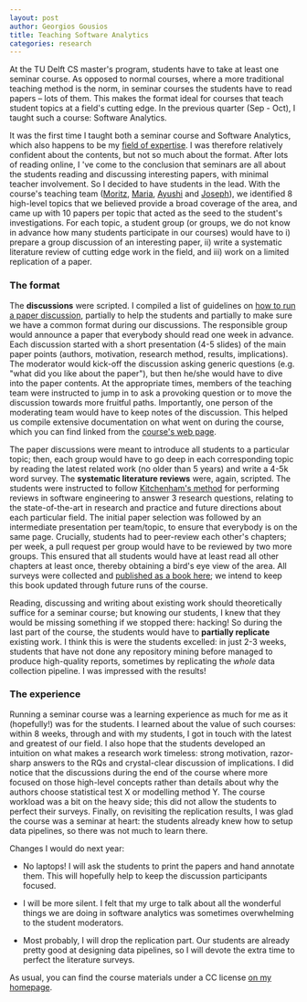 ```yaml
---
layout: post
author: Georgios Gousios
title: Teaching Software Analytics
categories: research
---
```


At the TU Delft CS master's program, students have to take at least one seminar
course. As opposed to normal courses, where a more traditional teaching method
is the norm, in seminar courses the students have to read papers – lots of
them. This makes the format ideal for courses that teach student topics at a
field's cutting edge.  In the previous quarter (Sep - Oct), I taught such a
course: Software Analytics.

It was the first time I taught both a seminar course and Software Analytics,
which also happens to be my [field of
expertise](https://se.ewi.tudelft.nl/softanalytics.html). I was therefore
relatively confident about the contents, but not so much about the format. After
lots of reading online, I 've come to the conclusion that seminars are all about
the students reading and discussing interesting papers, with minimal teacher
involvement. So I decided to have students in the lead. With the course's
teaching team ([Moritz](https://inventitech.com),
[Maria](https://mkechagia.github.io),
[Ayushi](https://ayushirastogi.github.io) and
[Joseph](https://jhejderup.github.io)), we identified 8 high-level
topics that we believed provide a broad coverage of the area, and came up with
10 papers per topic that acted as the seed to the student's investigations. For
each topic, a student group (or groups, we do not know in advance how many
students participate in our courses) would have to i) prepare a group discussion
of an interesting paper, ii) write a systematic literature review
of cutting edge work in the field, and iii) work on a limited replication of a paper.

### The format

The **discussions** were scripted.  I compiled a list of guidelines on [how to run
a paper
discussion](http://gousios.org/courses/softwanal/discussing-papers.html),
partially
to help the students and partially to make sure we have a common format during our
discussions. The responsible group would announce a paper that everybody
should read one week in advance. Each discussion started with a short
presentation (4-5 slides) of the main paper points (authors, motivation,
research method, results, implications). The moderator would kick-off the
discussion asking generic questions (e.g. "what did you like about the paper"),
but then he/she would have to dive into the paper contents.  At the appropriate
times, members of the teaching team were instructed to jump in to ask a
provoking question or to move the discussion towards more fruitful paths.
Importantly, one person of the moderating team would have to keep notes of the
discussion.  This helped us compile extensive documentation on what went on during
the course, which you can find linked from the [course's web
page](http://gousios.org/courses/softwanal/).

The paper discussions were meant to introduce all students to a particular
topic; then, each group would have to go deep in each corresponding topic by
reading the latest related work (no older than 5 years) and write a 4-5k word
survey. The **systematic literature reviews** were, again, scripted. The
students were instructed to follow [Kitchenham's
method](https://dl.acm.org/citation.cfm?id=1134500) for performing reviews in
software engineering to answer 3 research questions, relating to the
state-of-the-art in research and practice and future directions about each
particular field. The initial paper selection was followed by an intermediate
presentation per team/topic, to ensure that everybody is on the same page.
Crucially, students had to peer-review each other's chapters; per week, a pull
request per group would have to be reviewed by two more groups.  This ensured
that all students would have at least read all other chapters at least once,
thereby obtaining a bird's eye view of the area. All surveys were collected and
[published as a book
here](https://saltudelft.github.io/software-analytics-book/); we intend to keep
this book updated through future runs of the course.

Reading, discussing and writing about existing work should theoretically suffice for a seminar course; but knowing our students, I knew that they would be
missing something if we stopped there: hacking! So during the last part of the
course, the students would have to **partially replicate** existing work. I think
this is were the students excelled: in just 2-3 weeks, students that have not
done any repository mining before managed to produce high-quality reports,
sometimes by replicating the _whole_ data collection pipeline. I was impressed
with the results!

### The experience

Running a seminar course was a learning experience as much for me as it
(hopefully!) was for the students. I learned about the value of such courses:
within 8 weeks, through and with my students, I got in touch with the latest and
greatest of our field.  I also hope that the students developed an intuition on
what makes a research work timeless: strong motivation, razor-sharp answers to
the RQs and crystal-clear discussion of implications. I did notice that the
discussions during the end of the course where more focused on those high-level
concepts rather than details about why the authors choose statistical test X or
modelling method Y. The course workload was a bit on the heavy side; this did
not allow the students to perfect their surveys. Finally, on revisiting the
replication results, I was glad the course was a seminar at heart: the students
already knew how to setup data pipelines, so there was not much to learn there.

Changes I would do next year:

- No laptops! I will ask the students to print the papers and hand annotate
  them. This will hopefully help to keep the discussion participants focused.

- I will be more silent. I felt that my urge to talk about all the wonderful
  things we are doing in software analytics was sometimes overwhelming to the
  student moderators.

- Most probably, I will drop the replication part. Our students are already
  pretty good at designing data pipelines, so I will devote the extra time to
  perfect the literature surveys.

As usual, you can find the course materials under a CC license [on my
homepage](http://gousios.org/courses/softwanal/).
